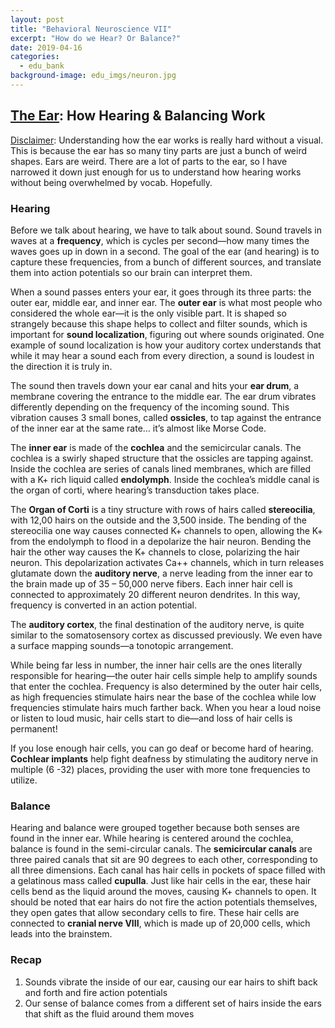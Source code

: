 ```yaml
---
layout: post
title: "Behavioral Neuroscience VII"
excerpt: "How do we Hear? Or Balance?"
date: 2019-04-16
categories:
  - edu_bank
background-image: edu_imgs/neuron.jpg
---
```


## <u>The Ear</u>: How Hearing & Balancing Work

<u>Disclaimer</u>: Understanding how the ear works is really hard without a visual. This is because the ear has so many tiny parts are just a bunch of weird shapes. Ears are weird. There are a lot of parts to the ear, so I have narrowed it down just enough for us to understand how hearing works without being overwhelmed by vocab. Hopefully.

### Hearing

Before we talk about hearing, we have to talk about sound. Sound travels in waves at a **frequency**, which is cycles per second—how many times the waves goes up in down in a second. The goal of the ear (and hearing) is to capture these frequencies, from a bunch of different sources, and translate them into action potentials so our brain can interpret them.

When a sound passes enters your ear, it goes through its three parts: the outer ear, middle ear, and inner ear. The **outer ear** is what most people who considered the whole ear—it is the only visible part. It is shaped so strangely because this shape helps to collect and filter sounds, which is important for **sound localization**, figuring out where sounds originated. One example of sound localization is how your auditory cortex understands that while it may hear a sound each from every direction, a sound is loudest in the direction it is truly in.

The sound then travels down your ear canal and hits your **ear drum**, a membrane covering the entrance to the middle ear. The ear drum vibrates differently depending on the frequency of the incoming sound. This vibration causes 3 small bones, called **ossicles**, to tap against the entrance of the inner ear at the same rate… it’s almost like Morse Code.

The **inner ear** is made of the **cochlea** and the semicircular canals. The cochlea is a swirly shaped structure that the ossicles are tapping against. Inside the cochlea are series of canals lined membranes, which are filled with a K+ rich liquid called **endolymph**. Inside the cochlea’s middle canal is the organ of corti, where hearing’s transduction takes place.

The **Organ of Corti** is a tiny structure with rows of hairs called **stereocilia**, with 12,00 hairs on the outside and the 3,500 inside. The bending of the stereocilia one way causes connected K+ channels to open, allowing the K+ from the endolymph to flood in a depolarize the hair neuron. Bending the hair the other way causes the K+ channels to close, polarizing the hair neuron. This depolarization activates Ca++ channels, which in turn releases glutamate down the **auditory nerve**, a nerve leading from the inner ear to the brain made up of 35 – 50,000 nerve fibers. Each inner hair cell is connected to approximately 20 different neuron dendrites.  In this way, frequency is converted in an action potential.

The **auditory cortex**, the final destination of the auditory nerve, is quite similar to the somatosensory cortex as discussed previously. We even have a surface mapping sounds—a tonotopic arrangement.

While being far less in number, the inner hair cells are the ones literally responsible for hearing—the outer hair cells simple help to amplify sounds that enter the cochlea. Frequency is also determined by the outer hair cells, as high frequencies stimulate hairs near the base of the cochlea while low frequencies stimulate hairs much farther back. When you hear a loud noise or listen to loud music, hair cells start to die—and loss of hair cells is permanent!

If you lose enough hair cells, you can go deaf or become hard of hearing. **Cochlear implants** help fight deafness by stimulating the auditory nerve in multiple (6 -32) places, providing the user with more tone frequencies to utilize.

### Balance

Hearing and balance were grouped together because both senses are found in the inner ear. While hearing is centered around the cochlea, balance is found in the semi-circular canals. The **semicircular canals** are three paired canals that sit are 90 degrees to each other, corresponding to all three dimensions. Each canal has hair cells in pockets of space filled with a gelatinous mass called **cupulla**. Just like hair cells in the ear, these hair cells bend as the liquid around the moves, causing K+ channels to open. It should be noted that ear hairs do not fire the action potentials themselves, they open gates that allow secondary cells to fire. These hair cells are connected to **cranial nerve VIII**, which is made up of 20,000 cells, which leads into the brainstem.

### Recap
1. Sounds vibrate the inside of our ear, causing our ear hairs to shift back and forth and fire action potentials
2. Our sense of balance comes from a different set of hairs inside the ears that shift as the fluid around them moves
